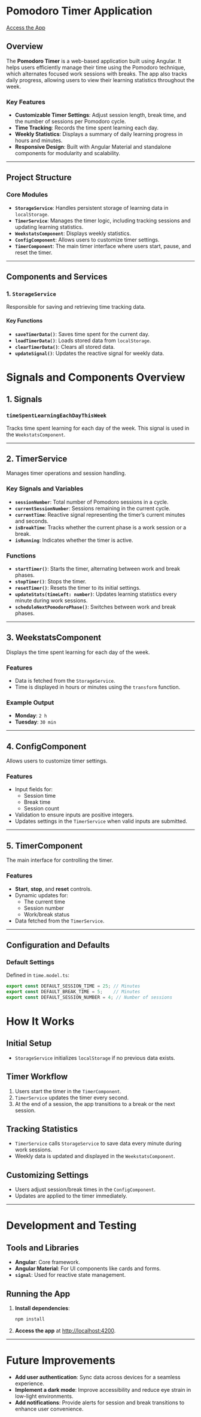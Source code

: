 # Pomodoro Timer Application
[Access the App](https://ralucaspt.github.io/pomodoro/)


## Overview

The **Pomodoro Timer** is a web-based application built using Angular. It helps users efficiently manage their time using the Pomodoro technique, which alternates focused work sessions with breaks. The app also tracks daily progress, allowing users to view their learning statistics throughout the week.

### Key Features
- **Customizable Timer Settings**: Adjust session length, break time, and the number of sessions per Pomodoro cycle.
- **Time Tracking**: Records the time spent learning each day.
- **Weekly Statistics**: Displays a summary of daily learning progress in hours and minutes.
- **Responsive Design**: Built with Angular Material and standalone components for modularity and scalability.

---

## Project Structure

### Core Modules
- **`StorageService`**: Handles persistent storage of learning data in `localStorage`.
- **`TimerService`**: Manages the timer logic, including tracking sessions and updating learning statistics.
- **`WeekstatsComponent`**: Displays weekly statistics.
- **`ConfigComponent`**: Allows users to customize timer settings.
- **`TimerComponent`**: The main timer interface where users start, pause, and reset the timer.

---

## Components and Services

### 1. `StorageService`
Responsible for saving and retrieving time tracking data.

#### Key Functions
- **`saveTimerData()`**: Saves time spent for the current day.
- **`loadTimerData()`**: Loads stored data from `localStorage`.
- **`clearTimerData()`**: Clears all stored data.
- **`updateSignal()`**: Updates the reactive signal for weekly data.


# Signals and Components Overview

## 1. Signals
### `timeSpentLearningEachDayThisWeek`
Tracks time spent learning for each day of the week. This signal is used in the `WeekstatsComponent`.

---

## 2. TimerService
Manages timer operations and session handling.

### Key Signals and Variables
- **`sessionNumber`**: Total number of Pomodoro sessions in a cycle.
- **`currentSessionNumber`**: Sessions remaining in the current cycle.
- **`currentTime`**: Reactive signal representing the timer’s current minutes and seconds.
- **`isBreakTime`**: Tracks whether the current phase is a work session or a break.
- **`isRunning`**: Indicates whether the timer is active.

### Functions
- **`startTimer()`**: Starts the timer, alternating between work and break phases.
- **`stopTimer()`**: Stops the timer.
- **`resetTimer()`**: Resets the timer to its initial settings.
- **`updateStats(timeLeft: number)`**: Updates learning statistics every minute during work sessions.
- **`scheduleNextPomodoroPhase()`**: Switches between work and break phases.

---

## 3. WeekstatsComponent
Displays the time spent learning for each day of the week.

### Features
- Data is fetched from the `StorageService`.
- Time is displayed in hours or minutes using the `transform` function.

### Example Output
- **Monday**: `2 h`
- **Tuesday**: `30 min`

---

## 4. ConfigComponent
Allows users to customize timer settings.

### Features
- Input fields for:
  - Session time
  - Break time
  - Session count
- Validation to ensure inputs are positive integers.
- Updates settings in the `TimerService` when valid inputs are submitted.

---

## 5. TimerComponent
The main interface for controlling the timer.

### Features
- **Start**, **stop**, and **reset** controls.
- Dynamic updates for:
  - The current time
  - Session number
  - Work/break status
- Data fetched from the `TimerService`.

---

## Configuration and Defaults
### Default Settings
Defined in `time.model.ts`:
```typescript
export const DEFAULT_SESSION_TIME = 25; // Minutes
export const DEFAULT_BREAK_TIME = 5;    // Minutes
export const DEFAULT_SESSION_NUMBER = 4; // Number of sessions
```
# How It Works

## Initial Setup
- `StorageService` initializes `localStorage` if no previous data exists.

## Timer Workflow
1. Users start the timer in the `TimerComponent`.
2. `TimerService` updates the timer every second.
3. At the end of a session, the app transitions to a break or the next session.

## Tracking Statistics
- `TimerService` calls `StorageService` to save data every minute during work sessions.
- Weekly data is updated and displayed in the `WeekstatsComponent`.

## Customizing Settings
- Users adjust session/break times in the `ConfigComponent`.
- Updates are applied to the timer immediately.

---

# Development and Testing

## Tools and Libraries
- **Angular**: Core framework.
- **Angular Material**: For UI components like cards and forms.
- **`signal`**: Used for reactive state management.

## Running the App
1. **Install dependencies**:
   ```bash
   npm install
   
3. **Access the app** at [http://localhost:4200](http://localhost:4200).

---

# Future Improvements
- **Add user authentication**: Sync data across devices for a seamless experience.
- **Implement a dark mode**: Improve accessibility and reduce eye strain in low-light environments.
- **Add notifications**: Provide alerts for session and break transitions to enhance user convenience.


